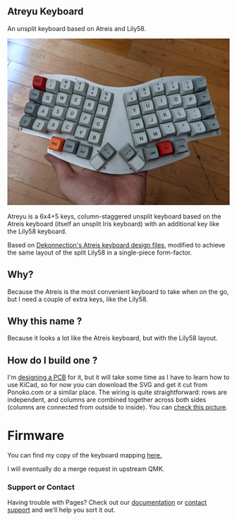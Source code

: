 ## Atreyu Keyboard

An unsplit keyboard based on Atreis and Lily58.

![AtreyuKeyboard](https://github.com/climent/atreyu/raw/main/pictures/PXL_20210609_174723137.jpg?raw=true)

Atreyu is a 6x4+5 keys, column-staggered unsplit keyboard based on the Atreis keyboard (itself an unsplit Iris keyboard) with an additional key like the Lily58 keyboard.

Based on [Dekonnection's Atreis keyboard design files](https://github.com/dekonnection/atreis), modified to achieve the same layout of the split Lily58 in a single-piece form-factor.

## Why?

Because the Atreis is the most convenient keyboard to take when on the go, but I need a couple of extra keys, like the Lily58.

## Why this name ?

Because it looks a lot like the Atreis keyboard, but with the Lily58 layout.

## How do I build one ?

I'm [designing a PCB](http://github.com/climent/atreyu-pcb) for it, but it will take some time as I have to learn how to use KiCad, so for now you can download the SVG and get it cut from Ponoko.com or a similar place. The wiring is quite straightforward: rows are independent, and columns are combined together across both sides (columns are connected from outside to inside). You can [check this picture](pictures/atreyu-wired.jpg?raw=true "The wires").

# Firmware

You can find my copy of the keyboard mapping [here.](http://github.com/climent/qmk_firmware/tree/master/keyboards/atreyu/)

I will eventually do a merge request in upstream QMK.
### Support or Contact

Having trouble with Pages? Check out our [documentation](https://docs.github.com/categories/github-pages-basics/) or [contact support](https://support.github.com/contact) and we’ll help you sort it out.
